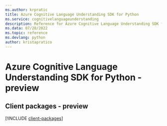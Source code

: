 ```yaml
---
ms.author: krpratic
title: Azure Cognitive Language Understanding SDK for Python
ms.service: cognitivelanguageunderstanding
description: Reference for Azure Cognitive Language Understanding SDK for Python
ms.data: 07/28/2022
ms.topic: reference
ms.devlang: python
author: kristapratico
---
```

# Azure Cognitive Language Understanding SDK for Python - preview

## Client packages - preview
[!INCLUDE [client-packages](cognitive-language-understanding-client-index.md)]